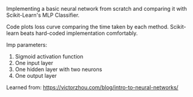 Implementing a basic neural network from scratch and comparing it with Scikit-Learn's MLP Classifier.

Code plots loss curve comparing the time taken by each method. Scikit-learn beats hard-coded implementation comfortably.

Imp parameters:
1. Sigmoid activation function
2. One input layer
3. One hidden layer with two neurons
4. One output layer

Learned from:
https://victorzhou.com/blog/intro-to-neural-networks/
